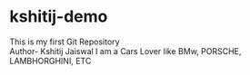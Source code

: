 # kshitij-demo
This is my first Git Repository
<br>
Author- Kshitij Jaiswal
I am a Cars Lover like BMw, PORSCHE, LAMBHORGHINI, ETC
